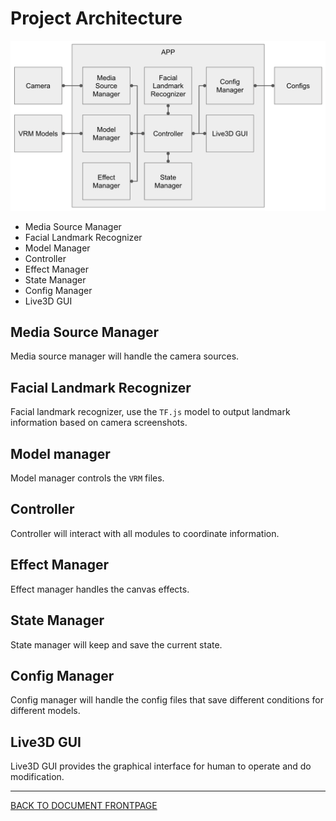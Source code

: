 # Project Architecture

![block-diagram](../asset/design/block-diagram.png)

 - Media Source Manager
 - Facial Landmark Recognizer
 - Model Manager
 - Controller
 - Effect Manager
 - State Manager
 - Config Manager
 - Live3D GUI

## Media Source Manager

Media source manager will handle the camera sources.

## Facial Landmark Recognizer

Facial landmark recognizer, use the `TF.js` model to output landmark information based on camera screenshots.

## Model manager

Model manager controls the `VRM` files.

## Controller

Controller will interact with all modules to coordinate information.

## Effect Manager

Effect manager handles the canvas effects.

## State Manager

State manager will keep and save the current state.

## Config Manager

Config manager will handle the config files that save different conditions for different models.

## Live3D GUI

Live3D GUI provides the graphical interface for human to operate and do modification.


----

[BACK TO DOCUMENT FRONTPAGE](/README.md)
